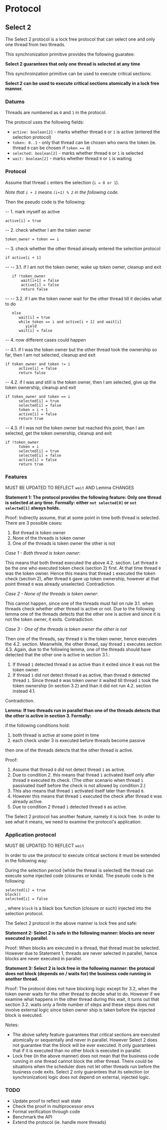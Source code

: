 Protocol
===============================================================================


Select 2
-------------------------------------------------------------------------------

The Select 2 protocol is a lock free protocol that can select one and only one thread from two threads.

This synchronization primitive provides the following guaratee:

**Select 2 guarantees that only one thread is selected at any time**

This synchroinzation primitive can be used to execute critical sections:

**Select 2 can be used to execute critical sections atomically in a lock free manner.**

### Datums ###

Threads are numbered as `0` and `1` in the protocol.

The protocol uses the following fields:

* `active: boolean[2]` - marks whether thread `0` or `1` is active (entered the selection protocol)
* `token: 0..1` - only that thread can be chosen who owns the token (ie. thread `0` can be chosen if `token == 0`)
* `selected: boolean[2]` - marks whether thread `0` or `1` is selected
* `wait: boolean[2]` - marks whether thread `0` or `1` is waiting

### Protocol ###

Assume that thread `i` enters the selection (`i = 0 or 1`). 

_Note that `i + 1` means `(i+1) % 2` in the following code._

Then the pseudo code is the following:

-- 1. mark myself as active

    active[i] = true

-- 2. check whether I am the token owner

    token_owner = token == i

-- 3. check whether the other thread already entered the selection protocol

    if active[i + 1]

-- -- 3.1. if I am not the token owner, wake up token owner, cleanup and exit

       if !token_owner 
           wait[i+1] = false
           active[i] = false
           return false

-- -- 3.2. if I am the token owner wait for the other thread till it decides what to do 
       
       else 
		  wait[i] = true
	      while token == i and active[i + 1] and wait[i]
             yield
          wait[i] = false

-- 4. now different cases could happen

-- 4.1. if I was the token owner but the other thread took the ownership so far, then I am not selected, cleanup and exit

    if token_owner and token != i
          active[i] = false
          return false

-- 4.2. if I was and still is the token owner, then I am selected, give up the token ownership, cleanup and exit

    if token_owner and token == i
          selected[i] = true
          selected[i] = false
          token = i + 1
          active[i] = false
          return true

-- 4.3. if I was not the token owner but reached this point, than I am selected, get the token ownership, cleanup and exit

    if !token_owner
          token = i
          selected[i] = true
          selected[i] = false
          active[i] = false
          return true

### Features ###

MUST BE UPDATED TO REFLECT `wait` AND Lemma CHANGES

**Statement 1: The protocol provides the following feature: Only one thread is selected at any time. Formally: either `not selected[0]` or `not selected[1]` always holds.**
	
Proof: Indirectly assume, that at some point in time both thread is selected. There are 3 possible cases:

1. Bot thread is token owner
1. None of the threads is token owner
1. One of the threads is token owner the other is not

_Case 1 - Both thread is token owner_:

This means that both thread executed the above 4.2. section. Let thread `0` be the one who executed token check (section 2) first. At that time thread `0` was the token owner. Hence this means that thread `1` executed the token check (section 2), after thread `0` gave up token ownership, however at that point thread `0` was already unselected. Contradiction.

_Case 2 - None of the threads is token owner_:  

This cannot happen, since one of the threads must fail on rule 3.1. when threads check whether other thread is active or not. Due to the following lemma one of the threads detects that the other one is active and since it is not the token owner, it exits. Contradiction.

_Case 3 - One of the threads is token owner the other is not_

Then one of the threads, say thread `0` is the token owner, hence executes the 4.2. section. Meanwhile, the other thread, say thread `1` executes section 4.3.
Again, due to the following lemma, one of the threads should have detected that the other one is active in section 3.1.:

1. If thread `1` detected thread `0` as active than it exited since it was not the token owner.
1. If thread `1` did not detect thread `0` as active, than thread `0` detected thread `1`. Since thread `0` was token owner it waited till thread `1` took the token ownership (in section 3.2) and than it did not run 4.2. section instead 4.1. 

Contradiction.


**Lemma: If two threads run in parallel than one of the threads detects that the other is active in section 3. Formally:** 

if the following conditions hold:

1. both thread is active at some point in time
2. each check under 3 is executed before threads become passive

then one of the threads detects that the other thread is active.

Proof:
 
1. Assume that thread `0` did not detect thread `1` as active. 
2. Due to condition 2. this means that thread `1` activated itself only after thread `0` executed its check. (The other scenario when thread `1` passivated itself before the check is not allowed by condition 2.)
3. This also means that thread `1` activated itself later than thread `0`. 
4. However this means that thread `1` executed the check after thread `0` was already active. 
5. Due to condition 2 thread `1` detected thread `0` as active.

The Select 2 protocol has another feature, namely it is lock free. In order to see what it means, we need to examine the protocol's application:

### Application protocol ###

MUST BE UPDATED TO REFLECT `wait`

In order to use the protocol to execute critical sections it must be extended in the following way:

During the selection period (while the thread is selected) the thread can execute some injected code (closures or kinda). The pseudo code is the following:

    selected[i] = true
    block()
    selected[i] = false

, where `block` is a black box function (closure or such) injected into the selection protocol.

The Select 2 protocol in the above manner is lock free and safe:

**Statement 2: Select 2 is safe in the following manner: blocks are never executed in parallel.**

Proof: When blocks are executed in a thread, that thread must be selected. However due to Statement 1, threads are never selected in parallel, hence blocks are never executed in parallel.

**Statement 3: Select 2 is lock free in the following manner: the protocol does not block (depends on / waits for) the business code running in another thread.**

Proof: The protocol does not have blocking logic except for 3.2, when the token owner waits for the other thread to decide what to do. However if we examine what happens in the other thread during this wait, it turns out that section 3.2. waits only a finite number of steps and these steps does not involve external logic since token owner ship is taken before the injected block is executed.

Notes: 

* The above safety feature guarantees that critical sections are executed atomically or sequentally and never in parallel. However Select 2 does not guarantee that the block will be ever executed. It only guarantees that if it is executed than no other block is executed in parallel.
* Lock free (in the above manner) does not mean that the business code running in one thread cannot block the other thread. There could be situations when the scheduler does not let other threads run before the business code exits. Select 2 only guarantees that its selection (or synchronization) logic does not depend on external, injected logic.

### TODO ###

* Update proof to reflect wait state
* Check the proof in multiprocessor envs
* Formal verification through code
* Benchmark the API
* Extend the protocol (ie. handle more threads)